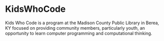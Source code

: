 # KidsWhoCode

Kids Who Code is a program at the Madison County Public Library in Berea, KY focused on providing community members, 
particularly youth, an opportunity to learn computer programming and computational thinking. 
